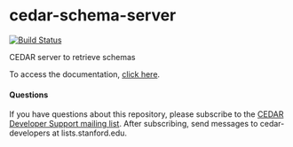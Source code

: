 # cedar-schema-server

[![Build Status](https://travis-ci.org/metadatacenter/cedar-schema-server.svg?branch=master)](https://travis-ci.org/metadatacenter/cedar-schema-server)

CEDAR server to retrieve schemas

To access the documentation, [click here](https://github.com/metadatacenter/cedar-docs/wiki).

#### Questions

If you have questions about this repository, please subscribe to the [CEDAR Developer Support
mailing list](https://mailman.stanford.edu/mailman/listinfo/cedar-developers).
After subscribing, send messages to cedar-developers at lists.stanford.edu.


